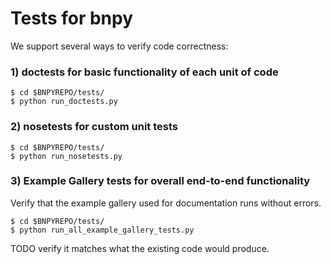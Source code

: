 # Tests for bnpy

We support several ways to verify code correctness:

### 1) **doctests** for basic functionality of each unit of code

```
$ cd $BNPYREPO/tests/
$ python run_doctests.py
```

### 2) **nosetests** for custom unit tests

```
$ cd $BNPYREPO/tests/
$ python run_nosetests.py
```

### 3) Example Gallery tests for overall end-to-end functionality

Verify that the example gallery used for documentation runs without errors.

```
$ cd $BNPYREPO/tests/
$ python run_all_example_gallery_tests.py
```

TODO verify it matches what the existing code would produce.
